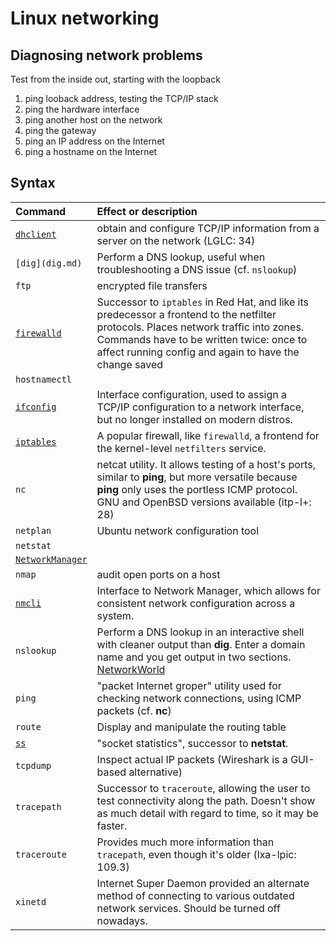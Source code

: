# Linux networking

## Diagnosing network problems
Test from the inside out, starting with the loopback
  1. ping looback address, testing the TCP/IP stack
  2. ping the hardware interface
  3. ping another host on the network
  4. ping the gateway
  5. ping an IP address on the Internet
  6. ping a hostname on the Internet

## Syntax

Command                                     | Effect or description
:---                                        | :---
[`dhclient`](dhclient.md)                   | obtain and configure TCP/IP information from a server on the network (LGLC: 34)
`[dig](dig.md)`                             | Perform a DNS lookup, useful when troubleshooting a DNS issue (cf. `nslookup`)
`ftp`                                       | encrypted file transfers
[`firewalld`](firewalld.md)                 | Successor to `iptables` in Red Hat, and like its predecessor a frontend to the netfilter protocols. Places network traffic into zones. Commands have to be written twice: once to affect running config and again to have the change saved
`hostnamectl`                               | 
[`ifconfig`](ifconfig.md)                   | Interface configuration, used to assign a TCP/IP configuration to a network interface, but no longer installed on modern distros.
[`iptables`](iptables.md)                   | A popular firewall, like `firewalld`, a frontend for the kernel-level `netfilters` service.
`nc`                                        | netcat utility. It allows testing of a host's ports, similar to __ping__, but more versatile because __ping__ only uses the portless ICMP protocol. GNU and OpenBSD versions available (itp-l+: 28)
`netplan`                                   | Ubuntu network configuration tool
`netstat`                                   | 
[`NetworkManager`](networkmanager.md)       | 
`nmap`                                      | audit open ports on a host
[`nmcli`](nmcli.md)                         | Interface to Network Manager, which allows for consistent network configuration across a system.
`nslookup`                                  | Perform a DNS lookup in an interactive shell with cleaner output than __dig__. Enter a domain name and you get output in two sections. [NetworkWorld](https://www.networkworld.com/video/95669/how-to-use-the-nslookup-command-2-minute-linux-tip#tk.rss_linux)
`ping`                                      | "packet Internet groper" utility used for checking network connections, using ICMP packets (cf. __nc__)
`route`                                     | Display and manipulate the routing table
[`ss`](ss.md)                               | "socket statistics", successor to __netstat__. 
`tcpdump`                                   | Inspect actual IP packets (Wireshark is a GUI-based alternative)
`tracepath`                                 | Successor to `traceroute`, allowing the user to test connectivity along the path. Doesn't show as much detail with regard to time, so it may be faster.
`traceroute`                                | Provides much more information than `tracepath`, even though it's older (lxa-lpic: 109.3)
`xinetd`                                    | Internet Super Daemon provided an alternate method of connecting to various outdated network services. Should be turned off nowadays.  
